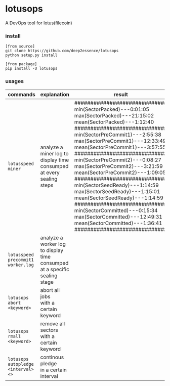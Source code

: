 # lotusops
A DevOps tool for lotus(filecoin)
### install
```
[from source]
git clone https://github.com/deep2essence/lotusops
python setup.py install

[from package]
pip install -U lotusops
```
### usages
commands|explanation|result
-----|--------------|-------
```lotusspeed miner```|analyze a miner log to display time<br>consumped at every <br>sealing steps|#############################<br>min(SectorPacked)---0:01:05<br>max(SectorPacked)---21:15:02<br>mean(SectorPacked)---1:12:40<br>#############################<br>min(SectorPreCommit1)---2:55:38<br>max(SectorPreCommit1)---12:33:49<br>mean(SectorPreCommit1)---3:57:55<br>#############################<br>min(SectorPreCommit2)---0:08:27<br>max(SectorPreCommit2)---3:21:59<br>mean(SectorPreCommit2)---1:09:05<br>#############################<br>min(SectorSeedReady)---1:14:59<br>max(SectorSeedReady)---1:15:01<br>mean(SectorSeedReady)---1:14:59<br>#############################<br>min(SectorCommitted)---0:15:34<br>max(SectorCommitted)---12:49:31<br>mean(SectorCommitted)---1:36:41<br>#############################
```lotusspeed precommit1 worker.log```|analyze a worker log to display time<br>consumped at a specific sealing stage|
```lotusops abort <keyword>```|abort all jobs<br> with a certain keyword|
```lotusops rmall <keyword>```|remove all sectors<br> with a certain keyword|
```lotusops autopledge <interval> <>```|continous pledge<br> in a certain interval|

